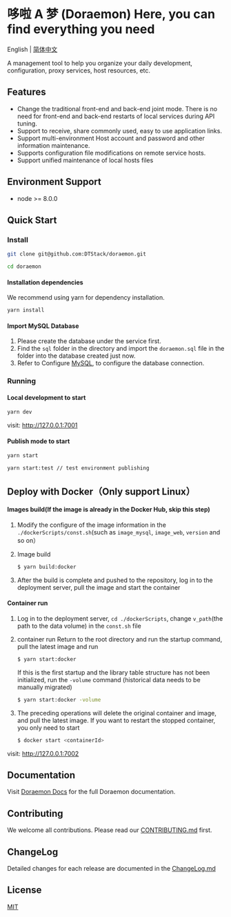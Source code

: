 # 哆啦 A 梦 (Doraemon) Here, you can find everything you need

English | [简体中文](./README-zh_CN.md)

A management tool to help you organize your daily development, configuration, proxy services, host resources, etc.

## Features

- Change the traditional front-end and back-end joint mode. There is no need for front-end and back-end restarts of local services during API tuning.
- Support to receive, share commonly used, easy to use application links.
- Support multi-environment Host account and password and other information maintenance.
- Supports configuration file modifications on remote service hosts.
- Support unified maintenance of local hosts files

## Environment Support

- node >= 8.0.0

## Quick Start

### Install

```bash
git clone git@github.com:DTStack/doraemon.git

cd doraemon
```

#### Installation dependencies

We recommend using yarn for dependency installation.

```bash
yarn install
```

#### Import MySQL Database

1. Please create the database under the service first.
2. Find the `sql` folder in the directory and import the `doraemon.sql` file in the folder into the database created just now.
3. Refer to Configure [MySQL](https://dtstack.github.io/doraemon/docsify/#/zh-cn/configuration/mysql), to configure the database connection.

### Running

#### Local development to start

```bash
yarn dev
```

visit: http://127.0.0.1:7001

#### Publish mode to start

```bash
yarn start

yarn start:test // test environment publishing
```

## Deploy with Docker（Only support Linux）

#### Images build(If the image is already in the Docker Hub, skip this step)

1. Modify the configure of the image information in the `./dockerScripts/const.sh`(such as `image_mysql`, `image_web`, `version` and so on）

2. Image build

   ```bash
   $ yarn build:docker
   ```

3. After the build is complete and pushed to the repository, log in to the deployment server, pull the image and start the container

#### Container run

1. Log in to the deployment server, `cd ./dockerScripts`, change `v_path`(the path to the data volume) in the `const.sh` file

2. container run
   Return to the root directory and run the startup command, pull the latest image and run

   ```bash
   $ yarn start:docker
   ```

   If this is the first startup and the library table structure has not been initialized, run the `-volume` command (historical data needs to be manually migrated)

   ```bash
   $ yarn start:docker -volume
   ```

3. The preceding operations will delete the original container and image, and pull the latest image. If you want to restart the stopped container, you only need to start

   ```bash
   $ docker start <containerId>
   ```

visit: http://127.0.0.1:7002

## Documentation

Visit [Doraemon Docs](https://dtstack.github.io/doraemon/docsify/#/) for the full Doraemon documentation.

## Contributing

We welcome all contributions. Please read our [CONTRIBUTING.md](./CONTRIBUTING.md) first.

## ChangeLog

Detailed changes for each release are documented in the [ChangeLog.md](./CHANGELOG.md)

## License

[MIT](LICENSE)
